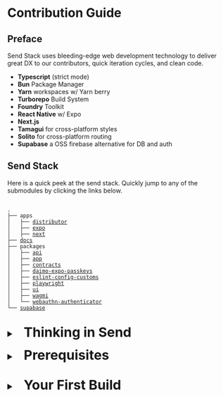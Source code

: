 <!-- markdownlint-disable MD033 -->

# Contribution Guide

## Preface

Send Stack uses bleeding-edge web development technology to deliver great DX to our contributors, quick iteration cycles, and clean code.

- **Typescript** (strict mode)
- **Bun** Package Manager
- **Yarn** workspaces w/ Yarn berry
- **Turborepo** Build System
- **Foundry** Toolkit
- **React Native** w/ Expo
- **Next.js**
- **Tamagui** for cross-platform styles
- **Solito** for cross-platform routing
- **Supabase** a OSS firebase alternative for DB and auth

## Send Stack

Here is a quick peek at the send stack. Quickly jump to any of the submodules by clicking the links below.

<pre>
<code>
.
├── apps
│   ├── <a href="https://github.com/0xsend/sendapp/tree/main/apps/distributor">distributor</a>
│   ├── <a href="https://github.com/0xsend/sendapp/tree/main/apps/expo">expo</a>
│   ├── <a href="https://github.com/0xsend/sendapp/tree/main/apps/next">next</a>
├── <a href="https://github.com/0xsend/sendapp/tree/main/docs">docs</a>
├── packages
│   ├── <a href="https://github.com/0xsend/sendapp/tree/main/packages/api">api</a>
│   ├── <a href="https://github.com/0xsend/sendapp/tree/main/packages/app">app</a>
│   ├── <a href="https://github.com/0xsend/sendapp/tree/main/packages/contracts">contracts</a>
│   ├── <a href="https://github.com/0xsend/sendapp/tree/main/packages/daimo-expo-passkeys">daimo-expo-passkeys</a>
│   ├── <a href="https://github.com/0xsend/sendapp/tree/main/packages/eslint-config-custom">eslint-config-customs</a>
│   ├── <a href="https://github.com/0xsend/sendapp/tree/main/packages/playwright">playwright</a>
│   ├── <a href="https://github.com/0xsend/sendapp/tree/main/packages/ui">ui</a>
│   ├── <a href="https://github.com/0xsend/sendapp/tree/main/packages/wagmi">wagmi</a>
│   └── <a href="https://github.com/0xsend/sendapp/tree/main/packages/webauthn-authenticator">webauthn-authenticator</a>
└── <a href="https://github.com/0xsend/sendapp/tree/main/supabase">supabase</a>
</code>
</pre>

<details padding="1rem 0">
<summary style="font-size:20px;font-weight: bold;"><h2 style="display:inline;padding:0 1rem;">Thinking in Send</h2></summary>

Here are some things to keep in mind about thee SEND philosophy when contributing
  <ul>
     <li>
      Simplicity over complexity (K.I.S.S)
     </li>
     <li>
     Don't repeat yourself (DRY)
     </li>
     <li>
     Write a test. Don't click the same button over and over
     </li>
     <li>
     Write once, Run everywhere
     </li>
   </ul>
</details>

<details style="padding: 1rem 0">
<summary style="font-size:20px;font-weight: bold;"><h2 style="display:inline;padding:0 1rem;">Prerequisites</h2></summary>

```console
git clone https://github.com/0xsend/sendapp.git && cd sendapp
```

### Tools

You'll need a basic understanding of JS tooling

Required JS Runtime: [Node >= 20.9.0](https://nodejs.org/en/download)

#### [Yarn Package Manager](https://yarnpkg.com/)

See [yarn package manager](https://yarnpkg.com/). We are using Yarn 4 with workspaces.

```console
corepack enable
```

#### [Turborepo](https://turbo.build/repo/docs/installing#install-globally)

```console
npm install turbo --global
```

#### [Foundry](https://book.getfoundry.sh/getting-started/installation)

Installation is easiest with `foundryup`

```console!
curl -L https://foundry.paradigm.xyz | bash
```

then in a new terminal run

```console
foundryup
```

#### [Bun](https://bunpkg.com/)

```console
curl -fsSL https://bun.sh/install | bash
```

#### Brew Bundle

Many other dependencies are installed via [Homebrew](https://brew.sh/). To install all dependencies, run from the
project root:

```console
brew bundle
```

</details>

<details style="padding: 1rem 0">
<summary style="font-size:20px;font-weight:bold;"><h2 style="display:inline;padding:0 1rem;">Your First Build<h2></summary>

<h3 style="font-size:20px;font-weight:bold;">Build Steps</h3>

To streamline the project setup and build process, we recommend using [Tilt](https://docs.tilt.dev/install.html). Tilt automates and optimizes the development cycle, making it faster and more efficient. Tilt is also used for CI, so using it locally ensures that your code will build and deploy correctly in the CI environment.

### Getting Started with Tilt

First, install Tilt by following the instructions on their [installation page](https://docs.tilt.dev/install.html). Once installed, you can proceed with the following steps:

#### 1. Initialize Project with Tilt

In the project root directory, run:

```console
tilt up
```

This command will start all the services defined in the [Tiltfile](/Tiltfile), building and deploying your application in a local development environment.

##### Efficient Tilt Usage

Running `tilt up` will start all services defined in the [Tiltfile](/Tiltfile), building and deploying your application in a local development environment. This command will also start a local Postgres database, Supabase, local Ethereum node, and local Base node. It also starts the unit tests for the application.

To save some resources on your local machine, you can limit the amount of resources used by Tilt by specifying them on the command line or disabling them in the [Tilt UI](http://localhost:10350).

This command for example will only start the Next.js web app and it's dependencies:

```console
tilt up next:web
```

You can always re-enable the disabled resources by re-running the `tilt up` command or manually enabling them in the [Tilt UI](http://localhost:10350).

#### 2. Monitoring and Logs

You can monitor the build process and access logs directly through the Tilt UI. Simply navigate to `http://localhost:10350` in your web browser to view the status of your services.

#### 3. Making Changes

With Tilt, you can make changes to your codebase, and Tilt will automatically detect these changes, rebuild, and redeploy the affected services. This live update feature ensures that you always test against the latest version of your code.

#### 4. Shutting Down

Once you're done developing, you can shut down all services by pressing `Ctrl+C` in the terminal where you ran `tilt up`.

It will leave somethings running in the background. To stop all services, run `tilt down`.

```console
❯ tilt down
Loading Tiltfile at: /Users/bigboss/src/0xsend/sendapp/Tiltfile
Loading environment from .env
Loading environment from .env.local
local: sh -c "yarn supabase stop --no-backup\n    # can be removed once supabase stop --no-backup is fixed\n    docker volume ls --filter label=com.supabase.cli.project=send | awk 'NR>1 {print $2}' | xargs -I {} docker volume rm {}"
 → Stopping containers...
 → Stopped supabase local development setup.
 → Local data are backed up to docker volume. Use docker to show them: docker volume ls --filter label=com.supabase.cli.project=send
 → supabase_storage_send
local: yarn clean
 → Done in 0s 663ms
Successfully loaded Tiltfile (3.632166166s)
```

By leveraging Tilt, you can focus more on coding and less on the setup, significantly improving your development experience with the Send Stack.

</details>

